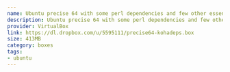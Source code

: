 ```yaml
---
name: Ubuntu precise 64 with some perl dependencies and few other essentials
description: Ubuntu precise 64 with some perl dependencies and few other essentials
provider: VirtualBox
link: https://dl.dropbox.com/u/5595111/precise64-kohadeps.box
size: 413MB
category: boxes
tags:
- ubuntu
---
```

